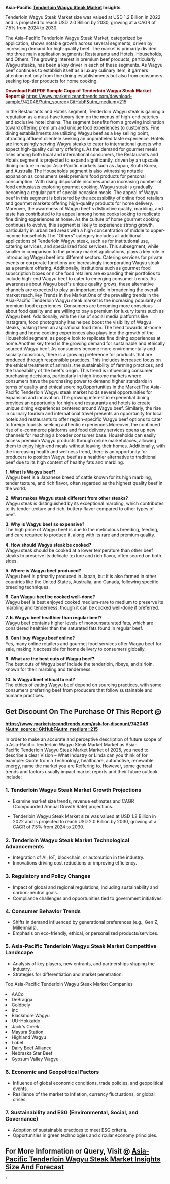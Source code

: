 <p><strong>Asia-Pacific&nbsp;<a href=""https://www.marketsizeandtrends.com/download-sample/742048/&amp;utm_source=GitHubF&amp;utm_medium=215"">Tenderloin Wagyu Steak Market</a> Insights</strong></p><p>Tenderloin Wagyu Steak Market size was valued at USD 1.2 Billion in 2022 and is projected to reach USD 2.0 Billion by 2030, growing at a CAGR of 7.5% from 2024 to 2030.</p><p><p>The Asia–Pacific Tenderloin Wagyu Steak Market, categorized by application, shows notable growth across several segments, driven by increasing demand for high-quality beef. The market is primarily divided into three main application segments: Restaurants and Hotels, Households, and Others. The growing interest in premium beef products, particularly Wagyu steaks, has been a key driver in each of these segments. As Wagyu beef continues to establish itself as a luxury culinary item, it garners attention not only from fine dining establishments but also from consumers seeking top-tier products for home cooking. <p><strong><span style="color: #800000;">Download Full PDF Sample Copy of Tenderloin Wagyu Steak Market Report @</span>&nbsp;</strong><a href="https://www.marketsizeandtrends.com/download-sample/742048/?utm_source=GitHubF&amp;utm_medium=215" target="_blank">https://www.marketsizeandtrends.com/download-sample/742048/?utm_source=GitHubF&amp;utm_medium=215</a></p>In the Restaurants and Hotels segment, Tenderloin Wagyu steak is gaining a reputation as a must-have luxury item on the menus of high-end eateries and exclusive hotel chains. The segment benefits from a growing inclination toward offering premium and unique food experiences to customers. Fine dining establishments are utilizing Wagyu beef as a key selling point, attracting affluent clientele seeking an unparalleled taste experience. Hotels are increasingly serving Wagyu steaks to cater to international guests who expect high-quality culinary offerings. As the demand for gourmet meals rises among both local and international consumers, the Restaurants and Hotels segment is projected to expand significantly, driven by an upscale dining culture in major Asia-Pacific markets such as Japan, South Korea, and Australia.The Households segment is also witnessing notable expansion as consumers seek premium food products for personal consumption. With rising disposable incomes and an increasing number of food enthusiasts exploring gourmet cooking, Wagyu steak is gradually becoming a regular part of special occasion meals. The appeal of Wagyu beef in this segment is bolstered by the accessibility of online food retailers and gourmet markets offering high-quality products for home delivery. Moreover, the awareness of Wagyu beef's distinctive quality, marbling, and taste has contributed to its appeal among home cooks looking to replicate fine dining experiences at home. As the culture of home gourmet cooking continues to evolve, this segment is likely to experience strong growth, particularly in urbanized areas with a high concentration of middle to upper-income households.The "Others" category includes all additional applications of Tenderloin Wagyu steak, such as for institutional use, catering services, and specialized food services. This subsegment, while smaller in comparison to the primary market applications, plays a key role in introducing Wagyu beef into different sectors. Catering services for private events or corporate functions are increasingly incorporating Wagyu steak as a premium offering. Additionally, institutions such as gourmet food subscription boxes or niche food retailers are expanding their portfolios to include high-end Wagyu beef to cater to emerging consumer trends. As awareness about Wagyu beef's unique quality grows, these alternative channels are expected to play an important role in broadening the overall market reach.Key Trends in the Market:One of the prevailing trends in the Asia-Pacific Tenderloin Wagyu steak market is the increasing popularity of premium food experiences. Consumers are becoming more conscious about food quality and are willing to pay a premium for luxury items such as Wagyu beef. Additionally, with the rise of social media platforms like Instagram, food photography has helped boost the visibility of Wagyu steaks, making them an aspirational food item. The trend towards at-home dining and home cooking experiences also plays into the growth of the Household segment, as people look to replicate fine dining experiences at home.Another key trend is the growing demand for sustainable and ethically sourced Wagyu beef. As consumers become more environmentally and socially conscious, there is a growing preference for products that are produced through responsible practices. This includes increased focus on the ethical treatment of animals, the sustainability of farming practices, and the traceability of the beef's origin. This trend is influencing consumer purchasing decisions, particularly in high-income markets where consumers have the purchasing power to demand higher standards in terms of quality and ethical sourcing.Opportunities in the Market:The Asia-Pacific Tenderloin Wagyu steak market holds several opportunities for expansion and innovation. The growing interest in experiential dining provides an opportunity for high-end restaurants and hotels to create unique dining experiences centered around Wagyu beef. Similarly, the rise in culinary tourism and international travel presents an opportunity for local hotels and restaurants to offer region-specific Wagyu beef options to cater to foreign tourists seeking authentic experiences.Moreover, the continued rise of e-commerce platforms and food delivery services opens up new channels for reaching a broader consumer base. Households can easily access premium Wagyu products through online marketplaces, allowing them to enjoy high-end meals without leaving their homes. Additionally, with the increasing health and wellness trend, there is an opportunity for producers to position Wagyu beef as a healthier alternative to traditional beef due to its high content of healthy fats and marbling.<p><strong>1. What is Wagyu beef?</strong><br>Wagyu beef is a Japanese breed of cattle known for its high marbling, tender texture, and rich flavor, often regarded as the highest quality beef in the world.</p><p><strong>2. What makes Wagyu steak different from other steaks?</strong><br>Wagyu steak is distinguished by its exceptional marbling, which contributes to its tender texture and rich, buttery flavor compared to other types of beef.</p><p><strong>3. Why is Wagyu beef so expensive?</strong><br>The high price of Wagyu beef is due to the meticulous breeding, feeding, and care required to produce it, along with its rare and premium quality.</p><p><strong>4. How should Wagyu steak be cooked?</strong><br>Wagyu steak should be cooked at a lower temperature than other beef steaks to preserve its delicate texture and rich flavor, often seared on both sides.</p><p><strong>5. Where is Wagyu beef produced?</strong><br>Wagyu beef is primarily produced in Japan, but it is also farmed in other countries like the United States, Australia, and Canada, following specific breeding techniques.</p><p><strong>6. Can Wagyu beef be cooked well-done?</strong><br>Wagyu beef is best enjoyed cooked medium-rare to medium to preserve its marbling and tenderness, though it can be cooked well-done if preferred.</p><p><strong>7. Is Wagyu beef healthier than regular beef?</strong><br>Wagyu beef contains higher levels of monounsaturated fats, which are considered healthier than the saturated fats found in regular beef.</p><p><strong>8. Can I buy Wagyu beef online?</strong><br>Yes, many online retailers and gourmet food services offer Wagyu beef for sale, making it accessible for home delivery to consumers globally.</p><p><strong>9. What are the best cuts of Wagyu beef?</strong><br>The best cuts of Wagyu beef include the tenderloin, ribeye, and sirloin, known for their marbling and tenderness.</p><p><strong>10. Is Wagyu beef ethical to eat?</strong><br>The ethics of eating Wagyu beef depend on sourcing practices, with some consumers preferring beef from producers that follow sustainable and humane practices.</p></p><h2><strong>Get Discount On The Purchase Of This Report @&nbsp;</strong></h2><p><strong><a href=""https://www.marketsizeandtrends.com/ask-for-discount/742048/&amp;utm_source=GitHubF&amp;utm_medium=215"" target=""_blank"">https://www.marketsizeandtrends.com/ask-for-discount/742048<br />/&amp;utm_source=GitHubF&amp;utm_medium=215</a></strong></p><p>In order to make an accurate and perceptive description of future scope of a Asia-Pacific&nbsp;Tenderloin Wagyu Steak Market Market as Asia-Pacific&nbsp;Tenderloin Wagyu Steak Market Market of 2025, you need to describe a clear Vision &ndash; What Industry or Linda can you think of for example: Quote from a Technology, healthcare, automotive, renewable energy, name the market you are Reffering to. However, some general trends and factors usually impact market reports and their future outlook include:</p><h3>1.&nbsp;<strong>Tenderloin Wagyu Steak Market Growth Projections</strong></h3><ul><li>Examine market size trends, revenue estimates and CAGR (Compounded Annual Growth Rate) projections.</li><li><p>Tenderloin Wagyu Steak Market size was valued at USD 1.2 Billion in 2022 and is projected to reach USD 2.0 Billion by 2030, growing at a CAGR of 7.5% from 2024 to 2030.</p></li></ul><h3>2.&nbsp;<strong>Tenderloin Wagyu Steak Market Technological Advancements</strong></h3><ul><li>Integration of AI, IoT, blockchain, or automation in the industry.</li><li>Innovations driving cost reductions or improving efficiency.</li></ul><h3>3.&nbsp;<strong>Regulatory and Policy Changes</strong></h3><ul><li>Impact of global and regional regulations, including sustainability and carbon-neutral goals.</li><li>Compliance challenges and opportunities tied to government initiatives.</li></ul><h3>4.&nbsp;<strong>Consumer Behavior Trends</strong></h3><ul><li>Shifts in demand influenced by generational preferences (e.g., Gen Z, Millennials).</li><li>Emphasis on eco-friendly, ethical, or personalized products/services.</li></ul><h3>5.&nbsp;<strong>Asia-Pacific Tenderloin Wagyu Steak Market Competitive Landscape</strong></h3><ul><li>Analysis of key players, new entrants, and partnerships shaping the industry.</li><li>Strategies for differentiation and market penetration.</li></ul><p data-pm-slice=""1 1 []"">Top Asia-Pacific Tenderloin Wagyu Steak Market Companies</p><div data-test-id=""""><p><li>AACo</li><li> DeBragga</li><li> Goldbely</li><li> Inc</li><li> Blackmore Wagyu</li><li> UU-Hokkaido</li><li> Jack's Creek</li><li> Mayura Station</li><li> Highland Wagyu</li><li> Lobel</li><li> Dairy Beef Alliance</li><li> Nebraska Star Beef</li><li> Gypsum Valley Wagyu</li></p></div><h3>6.&nbsp;<strong>Economic and Geopolitical Factors</strong></h3><ul><li>Influence of global economic conditions, trade policies, and geopolitical events.</li><li>Resilience of the market to inflation, currency fluctuations, or global crises.</li></ul><h3>7.&nbsp;<strong>Sustainability and ESG (Environmental, Social, and Governance)</strong></h3><ul><li>Adoption of sustainable practices to meet ESG criteria.</li><li>Opportunities in green technologies and circular economy principles.</li></ul><h2><strong>For More Information or Query, Visit @&nbsp;</strong><a href=""https://www.verifiedmarketreports.com/product/tenderloin-wagyu-steak-market/"" target=""_blank"">Asia-Pacific Tenderloin Wagyu Steak Market Insights Size And Forecast</a></h2>"
